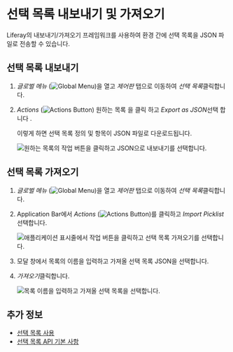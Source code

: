 # 선택 목록 내보내기 및 가져오기

Liferay의 내보내기/가져오기 프레임워크를 사용하여 환경 간에 선택 목록을 JSON 파일로 전송할 수 있습니다.

## 선택 목록 내보내기

1. *글로벌 메뉴* (![Global Menu](../../../images/icon-applications-menu.png))을 열고 *제어판* 탭으로 이동하여 *선택 목록*클릭합니다.

1. *Actions* (![Actions Button](../../../images/icon-actions.png)) 원하는 목록 을 클릭 하고 *Export as JSON*선택 합니다 .

   이렇게 하면 선택 목록 정의 및 항목이 JSON 파일로 다운로드됩니다.

   ![원하는 목록의 작업 버튼을 클릭하고 JSON으로 내보내기를 선택합니다.](./exporting-and-importing-picklists/images/01.png)

## 선택 목록 가져오기

1. *글로벌 메뉴* (![Global Menu](../../../images/icon-applications-menu.png))을 열고 *제어판* 탭으로 이동하여 *선택 목록*클릭합니다.

1. Application Bar에서 *Actions* (![Actions Button](../../../images/icon-actions.png))를 클릭하고 *Import Picklist*선택합니다.

   ![애플리케이션 표시줄에서 작업 버튼을 클릭하고 선택 목록 가져오기를 선택합니다.](./exporting-and-importing-picklists/images/02.png)

1. 모달 창에서 목록의 이름을 입력하고 가져올 선택 목록 JSON을 선택합니다.

1. *가져오기*클릭합니다.

   ![목록 이름을 입력하고 가져올 선택 목록을 선택합니다.](./exporting-and-importing-picklists/images/03.png)

## 추가 정보

* [선택 목록 사용](./using-picklists.md)
* [선택 목록 API 기본 사항](./picklists-api-basics.md)
